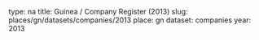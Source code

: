 type: na
title: Guinea / Company Register (2013)
slug: places/gn/datasets/companies/2013
place: gn
dataset: companies
year: 2013

